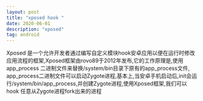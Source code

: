 ```yaml
---
layout: post
title: "xposed hook "
date: 2020-06-01
description: "xposed"
tag: android
---
```


Xposed 是一个允许开发者通过编写自定义模块hook安卓应用以便在运行时修改应用流程的框架,Xposed框架由rovo89于2012年发布,它的工作原理是,使用app_process
二进制文件来替换/system/bin目录下原有的app_process文件,
app_process二进制文件可以启动Zygote进程,基本上,当安卓手机启动后,init会运行/system/bin/app_process,并创建Zygote进程,使用Xposed框架,我们可以hook
任意从Zygote进程fork出来的进程
